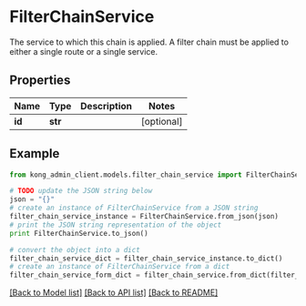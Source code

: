 # FilterChainService

The service to which this chain is applied. A filter chain must be applied to either a single route or a single service.

## Properties

Name | Type | Description | Notes
------------ | ------------- | ------------- | -------------
**id** | **str** |  | [optional] 

## Example

```python
from kong_admin_client.models.filter_chain_service import FilterChainService

# TODO update the JSON string below
json = "{}"
# create an instance of FilterChainService from a JSON string
filter_chain_service_instance = FilterChainService.from_json(json)
# print the JSON string representation of the object
print FilterChainService.to_json()

# convert the object into a dict
filter_chain_service_dict = filter_chain_service_instance.to_dict()
# create an instance of FilterChainService from a dict
filter_chain_service_form_dict = filter_chain_service.from_dict(filter_chain_service_dict)
```
[[Back to Model list]](../README.md#documentation-for-models) [[Back to API list]](../README.md#documentation-for-api-endpoints) [[Back to README]](../README.md)


